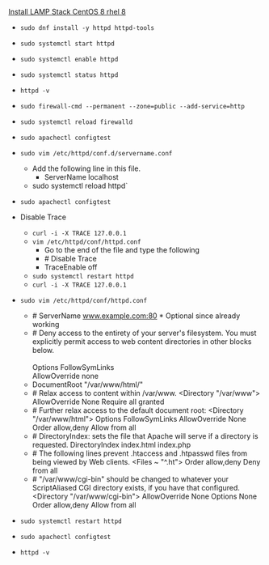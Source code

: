 [Install LAMP Stack CentOS 8 rhel 8](https://www.linuxbabe.com/redhat/install-lamp-stack-centos-8-rhel-8)
* `sudo dnf install -y httpd httpd-tools`
* `sudo systemctl start httpd`
* `sudo systemctl enable httpd`
* `sudo systemctl status httpd`
* `httpd -v`
* `sudo firewall-cmd --permanent --zone=public --add-service=http`
* `sudo systemctl reload firewalld`
* `sudo apachectl configtest`
* `sudo vim /etc/httpd/conf.d/servername.conf`
  * Add the following line in this file.
    * ServerName localhost
  * sudo systemctl reload httpd`
* `sudo apachectl configtest`

* Disable Trace
  * `curl -i -X TRACE 127.0.0.1`
  * `vim /etc/httpd/conf/httpd.conf`
    * Go to the end of the file and type the following
    * \# Disable Trace
    * TraceEnable off
  * `sudo systemctl restart httpd`
  * `curl -i -X TRACE 127.0.0.1`

* `sudo vim /etc/httpd/conf/httpd.conf`
  * \# ServerName www.example.com:80 * Optional since already working
  * \# Deny access to the entirety of your server's filesystem. You must explicitly permit access to web content directories in other <Directory> blocks below.<br />
      <Directory /><br />
        Options FollowSymLinks<br />
        AllowOverride none
      </Directory>
  * DocumentRoot "/var/www/html/"
  * \# Relax access to content within /var/www.
      <Directory "/var/www">
        AllowOverride None
        Require all granted
      </Directory>
  * \# Further relax access to the default document root:
      <Directory "/var/www/html">
        Options FollowSymLinks
        AllowOverride None
        Order allow,deny
        Allow from all
      </Directory>
  * \# DirectoryIndex: sets the file that Apache will serve if a directory is requested.
      <IfModule dir_module>
        DirectoryIndex index.html index.php
      </IfModule>
  * \# The following lines prevent .htaccess and .htpasswd files from being viewed by Web clients.
      <Files ~ "^\.ht">
        Order allow,deny
        Deny from all
      </Files>
  * \# "/var/www/cgi-bin" should be changed to whatever your ScriptAliased CGI directory exists, if you have that configured.
      <Directory "/var/www/cgi-bin">
        AllowOverride None
        Options None
        Order allow,deny
        Allow from all
      </Directory>

* `sudo systemctl restart httpd`
* `sudo apachectl configtest`
* `httpd -v`
